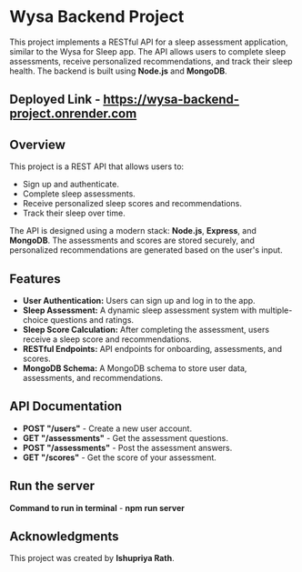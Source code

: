 # Wysa Backend Project

This project implements a RESTful API for a sleep assessment application, similar to the Wysa for Sleep app. The API allows users to complete sleep assessments, receive personalized recommendations, and track their sleep health. The backend is built using **Node.js** and **MongoDB**.

## Deployed Link - https://wysa-backend-project.onrender.com

## Overview

This project is a REST API that allows users to:
- Sign up and authenticate.
- Complete sleep assessments.
- Receive personalized sleep scores and recommendations.
- Track their sleep over time.

The API is designed using a modern stack: **Node.js**, **Express**, and **MongoDB**. The assessments and scores are stored securely, and personalized recommendations are generated based on the user's input.

## Features

- **User Authentication:** Users can sign up and log in to the app.
- **Sleep Assessment:** A dynamic sleep assessment system with multiple-choice questions and ratings.
- **Sleep Score Calculation:** After completing the assessment, users receive a sleep score and recommendations.
- **RESTful Endpoints:** API endpoints for onboarding, assessments, and scores.
- **MongoDB Schema:** A MongoDB schema to store user data, assessments, and recommendations.

## API Documentation

- **POST "/users"** - Create a new user account.
- **GET "/assessments"** - Get the assessment questions.
- **POST "/assessments"** - Post the assessment answers.
- **GET "/scores"** - Get the score of your assessment.

## Run the server

**Command to run in terminal** - **npm run server**

## Acknowledgments

This project was created by **Ishupriya Rath**.



